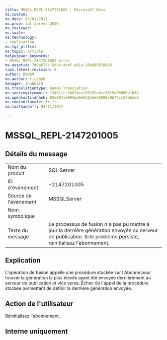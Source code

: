 ```yaml
---
title: MSSQL_REPL-2147201005 | Microsoft Docs
ms.custom: 
ms.date: 03/01/2017
ms.prod: sql-server-2016
ms.reviewer: 
ms.suite: 
ms.technology:
- replication
ms.tgt_pltfrm: 
ms.topic: article
helpviewer_keywords:
- MSSQL_REPL-2147201005 error
ms.assetid: 7d6a677c-5dc4-4e4f-a01a-19a8950166d3
caps.latest.revision: 8
author: BYHAM
ms.author: rickbyh
manager: jhubbard
ms.translationtype: Human Translation
ms.sourcegitcommit: f3481fcc2bb74eaf93182e6cc58f5a06666e10f4
ms.openlocfilehash: 85e807ae8956e9e03155e58888c9b74cc57e6ab6
ms.contentlocale: fr-fr
ms.lasthandoff: 04/11/2017

---
```

# <a name="mssqlrepl-2147201005"></a>MSSQL_REPL-2147201005
    
## <a name="message-details"></a>Détails du message  
  
|||  
|-|-|  
|Nom du produit|SQL Server|  
|ID d'événement|-2147201005|  
|Source de l'événement|MSSQLServer|  
|Nom symbolique||  
|Texte du message|Le processus de fusion n'a pas pu mettre à jour la dernière génération envoyée au serveur de publication. Si le problème persiste, réinitialisez l'abonnement.|  
  
## <a name="explanation"></a>Explication  
 L'opération de fusion appelle une procédure stockée sur l'Abonné pour trouver la génération la plus élevée ayant été envoyée dernièrement au serveur de publication et vice versa. Échec de l'appel de la procédure stockée permettant de définir la dernière génération envoyée.  
  
## <a name="user-action"></a>Action de l'utilisateur  
 Réinitialisez l'abonnement.  
  
## <a name="internal-only"></a>Interne uniquement  
  
